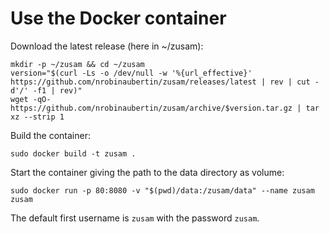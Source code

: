 Use the Docker container
========================

Download the latest release (here in ~/zusam):
```
mkdir -p ~/zusam && cd ~/zusam
version="$(curl -Ls -o /dev/null -w '%{url_effective}' https://github.com/nrobinaubertin/zusam/releases/latest | rev | cut -d'/' -f1 | rev)"
wget -qO- https://github.com/nrobinaubertin/zusam/archive/$version.tar.gz | tar xz --strip 1
```

Build the container:
```
sudo docker build -t zusam .
```

Start the container giving the path to the data directory as volume:
```
sudo docker run -p 80:8080 -v "$(pwd)/data:/zusam/data" --name zusam zusam
```

The default first username is `zusam` with the password `zusam`.
